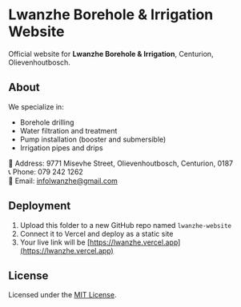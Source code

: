 # Lwanzhe Borehole & Irrigation Website

Official website for **Lwanzhe Borehole & Irrigation**, Centurion, Olievenhoutbosch.

## About
We specialize in:
- Borehole drilling
- Water filtration and treatment
- Pump installation (booster and submersible)
- Irrigation pipes and drips

📍 Address: 9771 Misevhe Street, Olievenhoutbosch, Centurion, 0187  
📞 Phone: 079 242 1262  
📧 Email: [infolwanzhe@gmail.com](mailto:infolwanzhe@gmail.com)

## Deployment
1. Upload this folder to a new GitHub repo named `lwanzhe-website`
2. Connect it to Vercel and deploy as a static site
3. Your live link will be [https://lwanzhe.vercel.app](https://lwanzhe.vercel.app)

## License
Licensed under the [MIT License](LICENSE).
